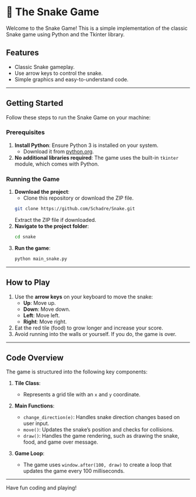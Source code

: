 # 🐍 The Snake Game

Welcome to the Snake Game! This is a simple implementation of the classic Snake game using Python and the Tkinter library. 

## Features
- Classic Snake gameplay.
- Use arrow keys to control the snake.
- Simple graphics and easy-to-understand code.

---

## Getting Started
Follow these steps to run the Snake Game on your machine:

### Prerequisites
1. **Install Python**: Ensure Python 3 is installed on your system.
   - Download it from [python.org](https://www.python.org/).
2. **No additional libraries required**: The game uses the built-in `tkinter` module, which comes with Python.

### Running the Game
1. **Download the project**:
   - Clone this repository or download the ZIP file.
   ```bash
   git clone https://github.com/Schadre/Snake.git
   ```
   Extract the ZIP file if downloaded.
2. **Navigate to the project folder**:
   ```bash
   cd snake
   ```
3. **Run the game**:
   ```bash
   python main_snake.py
   ```

---

## How to Play
1. Use the **arrow keys** on your keyboard to move the snake:
   - **Up**: Move up.
   - **Down**: Move down.
   - **Left**: Move left.
   - **Right**: Move right.
2. Eat the red tile (food) to grow longer and increase your score.
3. Avoid running into the walls or yourself. If you do, the game is over.

---

## Code Overview
The game is structured into the following key components:

1. **Tile Class**:
   - Represents a grid tile with an `x` and `y` coordinate.

2. **Main Functions**:
   - `change_direction(e)`: Handles snake direction changes based on user input.
   - `move()`: Updates the snake’s position and checks for collisions.
   - `draw()`: Handles the game rendering, such as drawing the snake, food, and game over message.

3. **Game Loop**:
   - The game uses `window.after(100, draw)` to create a loop that updates the game every 100 milliseconds.


---

Have fun coding and playing!

